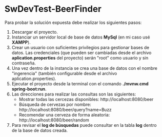 # SwDevTest-BeerFinder

Para probar la solución expuesta debe realizar los siguientes pasos:
1. Descargar el proyecto.
2. Instanciar un servidor local de base de datos **MySql** (en mi caso usé **XAMPP**).
3. Crear un usuario con suficientes privilegios para gestionar bases de datos. Las credenciales (que pueden ser cambiadas desde el archivo **aplication.properties** del proyecto) serán "root" como usuario y sin contraseña.
4. Una vez dentro de la instancia se crea una base de datos con el nombre "ingerencia" (también configurable desde el archivo aplication.properties).
5. Ejecutar el proyecto desde la terminal con el comando **./mvnw.cmd spring-boot:run**.
6. Las direcciones para realizar las consultas son las siguientes:
   - Mostrar todas las cercezas disponibles: http://localhost:8080/beer
   - Búsqueda de cervezas por nombre: http://localhost:8080/beer/query?name=Buzz
   - Recomendar una cerveza de forma aleatoria: http://localhost:8080/beer/random
7. Para revisar el **log de búsquedas** puede consultar en la tabla **log** dentro de la base de datos creada.

